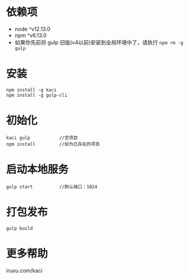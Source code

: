 # 依赖项
+ node ^v12.13.0
+ npm ^v6.13.0
+ 如果你先前将 gulp 旧版(v4以前)安装到全局环境中了，请执行 ```npm rm -g gulp```

# 安装
```
npm install -g kaci
npm install -g gulp-cli
```

# 初始化
```
kaci gulp           //空项目
npm install         //如为已存在的项目
```

# 启动本地服务
```
gulp start          //默认端口：1024
```

# 打包发布
```
gulp build
```

# 更多帮助
iruxu.com/kaci
